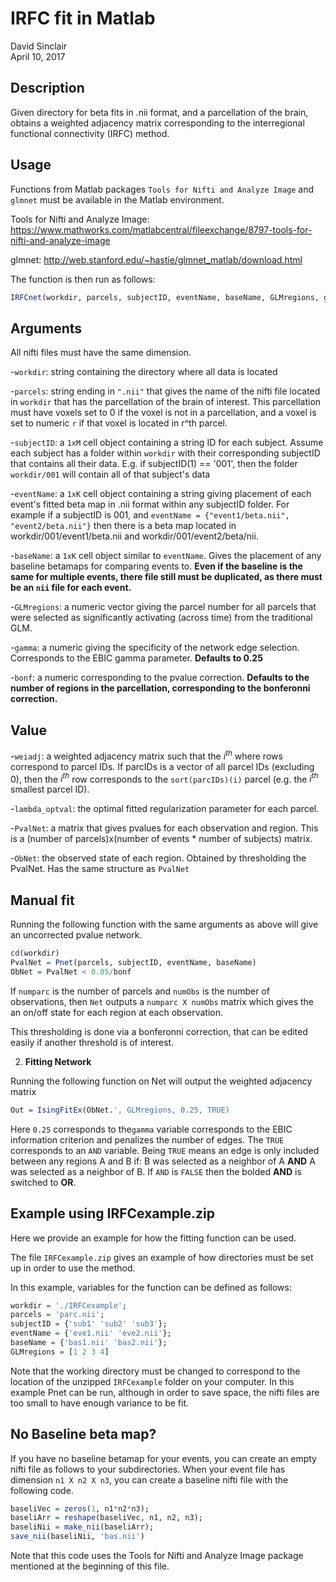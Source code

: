 IRFC fit in Matlab
======================
David Sinclair  
April 10, 2017

Description
-------------------  

Given directory for beta fits in .nii format, and a parcellation of the brain, obtains a weighted adjacency matrix corresponding to the interregional functional connectivity (IRFC) method. 

Usage
-------------------  

Functions from Matlab packages `Tools for Nifti and Analyze Image` and `glmnet` must be available in the Matlab environment.

Tools for Nifti and Analyze Image: https://www.mathworks.com/matlabcentral/fileexchange/8797-tools-for-nifti-and-analyze-image

glmnet: http://web.stanford.edu/~hastie/glmnet_matlab/download.html

The function is then run as follows:


```r
IRFCnet(workdir, parcels, subjectID, eventName, baseName, GLMregions, gamma, bonf)
```

Arguments
-------------------  

All nifti files must have the same dimension.

-`workdir`: string containing the directory where all data is located

-`parcels`: string ending in `".nii"` that gives the name of the nifti file located in `workdir` that has the parcellation of the brain of interest.  This parcellation must have voxels set to 0 if the voxel is not in a parcellation, and a voxel is set to numeric `r` if that voxel is located in r^th parcel. 

-`subjectID`: a `1xM` cell object containing a string ID for each subject.  Assume each subject has a folder within `workdir` with their corresponding subjectID that contains all their data.  E.g. if subjectID(1) == '001', then the folder `workdir/001` will contain all of that subject's data

-`eventName`: a `1xK` cell object containing a string giving placement of each event's fitted beta map in .nii format within any subjectID folder.  For example if a subjectID is 001, and `eventName = {"event1/beta.nii", "event2/beta.nii"}` then there is a beta map located in workdir/001/event1/beta.nii and workdir/001/event2/beta/nii.

-`baseName`: a `1xK` cell object similar to `eventName`.  Gives the placement of any baseline betamaps for comparing events to. **Even if the baseline is the same for multiple events, there file still must be duplicated, as there must be an `nii` file for each event.**

-`GLMregions`: a numeric vector giving the parcel number for all parcels that were selected as significantly activating (across time) from the traditional GLM.

-`gamma`: a numeric giving the specificity of the network edge selection.  Corresponds to the EBIC gamma parameter.  **Defaults to 0.25**

-`bonf`: a numeric corresponding to the pvalue correction.  **Defaults to the number of regions in the parcellation, corresponding to the bonferonni correction.**


Value
-------------------  

-`weiadj`: a weighted adjacency matrix such that the $i^{th}$ where rows correspond to parcel IDs.  If parcIDs is a vector of all parcel IDs (excluding 0), then the $i^{th}$ row corresponds to the `sort(parcIDs)(i)` parcel (e.g. the $i^{th}$ smallest parcel ID).  

-`lambda_optval`: the optimal fitted regularization parameter for each parcel.

-`PvalNet`: a matrix that gives pvalues for each observation and region.  This is a (number of parcels)x(number of events * number of subjects) matrix.

-`ObNet`: the observed state of each region. Obtained by thresholding the PvalNet. Has the same structure as `PvalNet`

Manual fit
-------------------  

Running the following function with the same arguments as above will give an uncorrected pvalue network. 


```r
cd(workdir)
PvalNet = Pnet(parcels, subjectID, eventName, baseName) 
ObNet = PvalNet < 0.05/bonf
```

If `numparc` is the number of parcels and `numObs` is the number of observations, then `Net` outputs a `numparc X numObs` matrix which gives the an on/off state for each region at each observation.

This thresholding is done via a bonferonni correction, that can be edited easily if another threshold is of interest.



2. **Fitting Network**

Running the following function on Net will output the weighted adjacency matrix


```r
Out = IsingFitEx(ObNet.', GLMregions, 0.25, TRUE)
```

Here `0.25` corresponds to the`gamma` variable corresponds to the EBIC information criterion and penalizes the number of edges.  The `TRUE` corresponds to an `AND` variable.  Being `TRUE` means an edge is only included between any regions A and B if: B was selected as a neighbor of A **AND** A was selected as a neighbor of B.  If `AND` is `FALSE` then the bolded **AND** is switched to **OR**.


Example using IRFCexample.zip
-------------------  

Here we provide an example for how the fitting function can be used.

The file `IRFCexample.zip` gives an example of how directories must be set up in order to use the method. 

In this example, variables for the function can be defined as follows:


```r
workdir = './IRFCexample';
parcels = 'parc.nii';
subjectID = {'sub1' 'sub2' 'sub3'};
eventName = {'eve1.nii' 'eve2.nii'};
baseName = {'bas1.nii' 'bas2.nii'};
GLMregions = [1 2 3 4]
```

Note that the working directory must be changed to correspond to the location of the unzipped `IRFCexample` folder on your computer.  In this example Pnet can be run, although in order to save space, the nifti files are too small to have enough variance to be fit.  



No Baseline beta map?
-------------------  

If you have no baseline betamap for your events, you can create an empty nifti file as follows to your subdirectories.  When your event file has dimension `n1 X n2 X n3`, you can create a baseline nifti file with the following code. 


```r
baseliVec = zeros(1, n1*n2*n3);
baseliArr = reshape(baseliVec, n1, n2, n3);
baseliNii = make_nii(baseliArr);
save_nii(baseliNii, 'bas.nii')
```

Note that this code uses the Tools for Nifti and Analyze Image package mentioned at the beginning of this file.